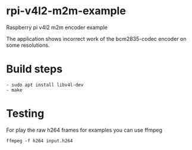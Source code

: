# rpi-v4l2-m2m-example
Raspberry pi v4l2 m2m encoder example

The application shows incorrect work of the bcm2835-codec encoder on some resolutions. 

# Build steps
```
- sudo apt install libv4l-dev
- make
```

# Testing
  For play the raw h264 frames for examples you can use ffmpeg
  ```
  ffmpeg -f h264 input.h264
```

